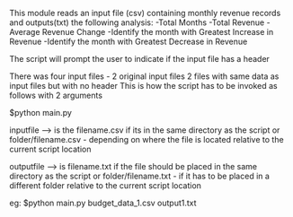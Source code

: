 This module reads an input file (csv) containing monthly revenue records and
outputs(txt) the following analysis:
-Total Months
-Total Revenue 
-Average Revenue Change
-Identify the month with Greatest Increase in Revenue
-Identify the month with Greatest Decrease in Revenue

The script will prompt the user to indicate if the input file has a header

There was four input files - 2 original input files
                             2 files with same data as input files but with no header
This is how the script has to be invoked as follows with 2 arguments

$python main.py <inputfile> <outputfile>

inputfile --> is the filename.csv if its in the same directory as the script
or folder/filename.csv - depending on where the file is located relative to the current script location

outputfile --> is filename.txt if the file should be placed in the same directory as the script
or folder/filename.txt - if it has to be placed in a different folder relative to the current script location

eg: $python main.py budget_data_1.csv output1.txt

